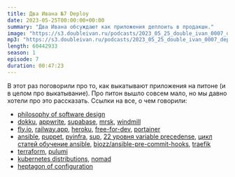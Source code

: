 ```yaml
---
title: Два Ивана №7 Deploy
date: 2023-05-25T00:00:00+00:00
summary: "Два Ивана обсуждают как приложения деплоить в продакшн."
image: "https://s3.doubleivan.ru/podcasts/2023_05_25_double_ivan_0007_deploy_ng.jpg"
mp3: "https://s3.doubleivan.ru/podcasts/2023_05_25_double_ivan_0007_deploy.mp3"
length: 60442933
season: 1
episode: 7
duration: 00:47:23
---
```


В этот раз поговорили про то, как выкатывают приложения на питоне (и в целом про выкатывание). Про питон вышло совсем мало, но мы давно хотели про это рассказать. Ссылки на все, о чем говорили:  

- [philosophy of software design](https://www.amazon.com/Philosophy-Software-Design-John-Ousterhout/dp/1732102201)
- [dokku](https://dokku.com/), [appwrite](https://appwrite.io/), [supabase](https://supabase.com/), [mrsk](https://mrsk.dev/), [windmill](https://github.com/windmill-labs/windmill)
- [fly.io](http://fly.io/), [railway.app](https://railway.app/), [heroku](https://www.heroku.com/), [free-for-dev](https://github.com/ripienaar/free-for-dev), [portainer](https://www.portainer.io/)
- [ansible](https://docs.ansible.com/), [puppet](https://www.puppet.com/), [pyinfra](https://pyinfra.com/), [sup](https://pressly.github.io/sup/), [22 уровня variable precedense](https://docs.ansible.com/ansible/latest/playbook_guide/playbooks_variables.html#understanding-variable-precedence), [цикл статей обучение ansible](https://biozz.dev/blog/ansible-1/), [biozz/ansible-pre-commit-hooks](https://github.com/biozz/ansible-pre-commit-hooks), [traefik](https://traefik.io/traefik/)
- [terraform](https://www.terraform.io/), [pulumi](https://www.pulumi.com/)
- [kubernetes distributions](https://nubenetes.com/matrix-table/), [nomad](https://www.hashicorp.com/products/nomad)
- [heptagon of configuration](https://matt-rickard.com/heptagon-of-configuration)
